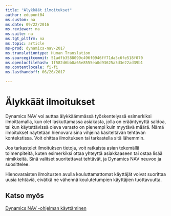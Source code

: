 ```yaml
---
title: "Älykkäät ilmoitukset"
author: edupont04
ms.custom: na
ms.date: 09/22/2016
ms.reviewer: na
ms.suite: na
ms.tgt_pltfrm: na
ms.topic: article
ms-prod: dynamics-nav-2017
ms.translationtype: Human Translation
ms.sourcegitcommit: 51adfb3588099c496f0946ff71da5c6fe518f070
ms.openlocfilehash: 1f582d6bb0a65e8555ea0d93625a5d3e22ad39b1
ms.contentlocale: fi-fi
ms.lasthandoff: 06/26/2017

---
```


# <a name="smart-notifications"></a>Älykkäät ilmoitukset
Dynamics NAV voi auttaa älykkäämmässä työskentelyssä esimerkiksi ilmoittamalla, kun olet laskuttamassa asiakasta, jolla on erääntynyttä saldoa, tai kun käytettävissä oleva varasto on pienempi kuin myytävä määrä. Nämä ilmoitukset näytetään hienovaraisina vihjeinä käsiteltävän tehtävän kontekstissa. Voit ohittaa ilmoituksen tai tarkastella sitä lähemmin.  

Jos tarkastelet ilmoituksen tietoja, voit ratkaista asian tekemällä toimenpiteitä, kuten esimerkiksi ottaa yhteyttä asiakkaaseen tai ostaa lisää nimikkeitä. Sinä valitset suoritettavat tehtävät, ja Dynamics NAV neuvoo ja suosittelee.  

Hienovaraisten ilmoitusten avulla kouluttamattomat käyttäjät voivat suorittaa uusia tehtäviä, eivätkä ne vähennä koulutetumpien käyttäjien tuottavuutta.

## <a name="see-also"></a>Katso myös
[Dynamics NAV -ohjelman käyttäminen](ui-work-product.md)

